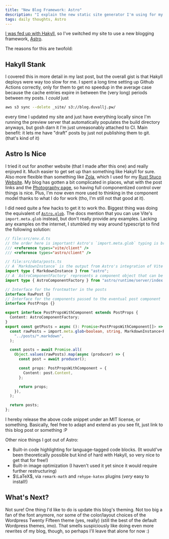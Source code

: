 ```yaml
---
title: "New Blog Framework: Astro"
description: "I explain the new static site generator I'm using for my blog, Astro, and why I'm using it over my old one, Hakyll."
tags: daily thoughts, Astro
---
```


[I was fed up with Hakyll](/posts/2022-12-29-i-dont-actually-like-hakyll-that-much.html), so I've switched my site to use a new blogging framework, [Astro](https://astro.build/).

The reasons for this are twofold:

## Hakyll Stank

I covered this in more detail in my last post, but the overall gist is that Hakyll deploys were way too slow for me. I spent a long time setting up Github Actions correctly, only for them to get no speedup in the average case because the cache entries expire in between the (very long) periods between my posts. I _could_ just

```bash
aws s3 sync --delete _site/ s3://blog.duvallj.pw/
```

every time I updated my site and just have everything locally since I'm running the preview server that automatically populates the build directory anyways, but gosh darn it I'm just unreasonably attached to CI. Main benefit: it lets me have "draft" posts by just not publishing them to git. (that's kind of it)

## Astro Is Nice

I tried it out for another website (that I made after this one) and really enjoyed it. Much easier to get set up than something like Hakyll for sure. Also more flexible than something like [Zola](https://www.getzola.org/), which I used for my [Rust Stuco Website](https://old-rust-stuco.duvallj.pw). My blog has gotten a bit complicated in places, what with the post links and the [Photography page](/photography.html), so having full componentized control over things is nice. Plus, I'm now even more used to thinking in the component model thanks to what I do for work (tho, I'm still not that good at it).

I did need quite a few hacks to get it to work tho. Biggest thing was doing the equivalent of [`Astro.glob`](https://docs.astro.build/en/guides/imports/#astroglob). The docs mention that you can use Vite's `import.meta.glob` instead, but don't really provide any examples. Lacking any examples on the internet, I stumbled my way around typescript to find the following solution:

```ts
// file:src/env.d.ts
// the order here is important! Astro's `import.meta.glob` typing is broken for me :(
/// <reference types="vite/client" />
/// <reference types="astro/client" />

// file:src/data/posts.ts
// A `MarkdownInstance` is the output from Astro's integration of Vite when it imports markdown files from a glob
import type { MarkdownInstance } from "astro";
// A `AstroComponentFactory` represents a component object that can be used like `<Component />` instead of `{Component}` in the body of the Astro component it's included into. Import looks a little strange but it's fine :P
import type { AstroComponentFactory } from "astro/runtime/server/index.js";

// Interface for the frontmatter in the posts
interface RawPost {}
// Interface for the components passed to the eventual post component
interface PostProps {}

export interface PostPropsWithComponent extends PostProps {
  Content: AstroComponentFactory;
}
export const getPosts = async (): Promise<PostPropsWithComponent[]> => {
  const rawPosts = import.meta.glob<boolean, string, MarkdownInstance<RawPost>>(
    "../posts/*.markdown",
  );

  const posts = await Promise.all(
    Object.values(rawPosts).map(async (producer) => {
      const post = await producer();

      const props: PostPropsWithComponent = {
        Content: post.Content,
      };

      return props;
    }),
  );

  return posts;
};
```

I hereby release the above code snippet under an MIT license, or something. Basically, feel free to adapt and extend as you see fit, just link to this blog post or something :P

Other nice things I got out of Astro:

- Built-in code highlighting for language-tagged code blocks. (It would've been theoretically possible but kind of hard with Hakyll, so very nice to get that for free!)
- Built-in image optimization (I haven't used it yet since it would require further restructuring)
- $\LaTeX$, via `remark-math` and `rehype-katex` plugins (_very_ easy to install!)

## What's Next?

Not sure! One thing I'd like to do is update this blog's theming. Not too big a fan of the font anymore, nor some of the color/layout choices of the Wordpress Twenty Fifteen theme (yes, really) (still the best of the default Wordpress themes, imo). That smells suspiciously like doing even more rewrites of my blog, though, so perhaps I'll leave that alone for now :)
